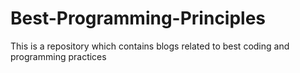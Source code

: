 # Best-Programming-Principles

This is a repository which contains blogs related to best coding and programming practices

